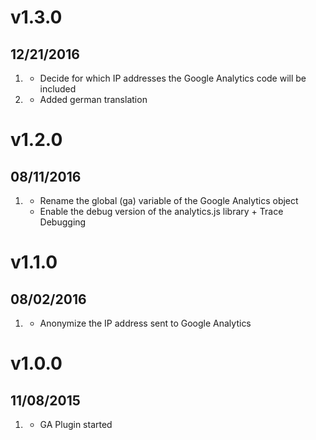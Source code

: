 # v1.3.0
## 12/21/2016

1. [](#new)
    * Decide for which IP addresses the Google Analytics code will be included
1. [](#improved)
    * Added german translation 
 
# v1.2.0
## 08/11/2016

1. [](#new)    
    * Rename the global (ga) variable of the Google Analytics object
    * Enable the debug version of the analytics.js library + Trace Debugging
        
# v1.1.0
## 08/02/2016

1. [](#new)
    * Anonymize the IP address sent to Google Analytics

# v1.0.0
## 11/08/2015

1. [](#new)
    * GA Plugin started
